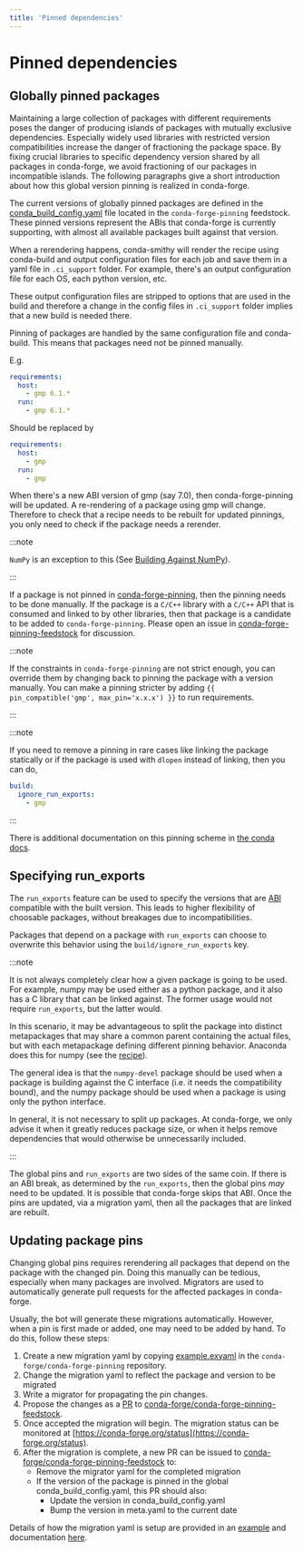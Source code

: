```yaml
---
title: 'Pinned dependencies'
---
```


<a id="pinned-deps"></a>

<a id="pinned-dependencies"></a>

# Pinned dependencies

<a id="globally-pinned-packages"></a>

<a id="id1"></a>

## Globally pinned packages

Maintaining a large collection of packages with different requirements poses the danger of producing islands of packages with mutually exclusive dependencies.
Especially widely used libraries with restricted version compatibilities increase the danger of fractioning the package space.
By fixing crucial libraries to specific dependency version shared by all packages in conda-forge, we avoid fractioning of our packages in incompatible islands.
The following paragraphs give a short introduction about how this global version pinning is realized in conda-forge.

The current versions of globally pinned packages are defined in the [conda_build_config.yaml](https://github.com/conda-forge/conda-forge-pinning-feedstock/blob/master/recipe/conda_build_config.yaml) file located in the `conda-forge-pinning` feedstock.
These pinned versions represent the ABIs that conda-forge is currently supporting, with almost all available packages built against that version.

When a rerendering happens, conda-smithy will render the recipe using conda-build and output configuration files for each job and save them in a yaml file in `.ci_support` folder. For example, there's an output configuration file for each OS, each python version, etc.

These output configuration files are stripped to options that are used in the build and therefore a change in the config files in `.ci_support` folder implies that a new build is needed there.

Pinning of packages are handled by the same configuration file and conda-build. This means that packages need not be pinned manually.

E.g.

```yaml
requirements:
  host:
    - gmp 6.1.*
  run:
    - gmp 6.1.*
```

Should be replaced by

```yaml
requirements:
  host:
    - gmp
  run:
    - gmp
```

When there's a new ABI version of gmp (say 7.0), then conda-forge-pinning will be updated. A re-rendering of a package using gmp will change. Therefore to check that a recipe needs to be rebuilt for updated pinnings, you only need to check if the package needs a rerender.

:::note

`NumPy` is an exception to this (See [Building Against NumPy](knowledge_base.md#linking-numpy)).

:::

If a package is not pinned in [conda-forge-pinning](https://github.com/conda-forge/conda-forge-pinning-feedstock/blob/master/recipe/conda_build_config.yaml), then the pinning needs to be done manually. If the package is a `C/C++` library with a `C/C++` API that is consumed and linked to by other libraries, then that package is a candidate to be added to `conda-forge-pinning`. Please open an issue in [conda-forge-pinning-feedstock](https://github.com/conda-forge/conda-forge-pinning-feedstock) for discussion.

:::note

If the constraints in `conda-forge-pinning` are not strict enough, you can override them by changing back to pinning the package with a version manually. You can make a pinning stricter by adding `{{ pin_compatible('gmp', max_pin='x.x.x') }}` to run requirements.

:::

:::note

If you need to remove a pinning in rare cases like linking the package statically or if the package is used with `dlopen` instead of linking, then you can do,

```yaml
build:
  ignore_run_exports:
    - gmp
```

:::

There is additional documentation on this pinning scheme in [the conda docs](https://docs.conda.io/projects/conda-build/en/stable/resources/variants.html#build-variants).

<a id="run-exports"></a>

<a id="specifying-run-exports"></a>

## Specifying run_exports

The `run_exports` feature can be used to specify the versions that are [ABI](../glossary.md#term-ABI) compatible with the built version. This leads to higher flexibility of choosable packages, without breakages due to incompatibilities.

Packages that depend on a package with `run_exports` can choose to overwrite this behavior using the `build/ignore_run_exports` key.

:::note

It is not always completely clear how a given package is going to be used.
For example, numpy may be used either as a python package, and it also has a C library that can be linked against.
The former usage would not require `run_exports`, but the latter would.

In this scenario, it may be advantageous to split the package into distinct metapackages that may share a common parent containing the actual files, but with each metapackage defining different pinning behavior.
Anaconda does this for numpy (see the [recipe](https://github.com/AnacondaRecipes/numpy-feedstock/blob/master/recipe/meta.yaml)).

The general idea is that the `numpy-devel` package should be used when a package is building against the C interface (i.e. it needs the compatibility bound), and the numpy package should be used when a package is using only the python interface.

In general, it is not necessary to split up packages. At conda-forge, we only advise it when it greatly reduces package size, or when it helps remove dependencies that would otherwise be unnecessarily included.

:::

The global pins and `run_exports` are two sides of the same coin.
If there is an ABI break, as determined by the `run_exports`, then the global pins *may* need to be updated. It is possible that conda-forge skips that ABI.
Once the pins are updated, via a migration yaml, then all the packages that are linked are rebuilt.

<a id="update-pins"></a>

<a id="updating-package-pins"></a>

## Updating package pins

Changing global pins requires rerendering all packages that depend on the package with the changed pin. Doing this manually
can be tedious, especially when many packages are involved. Migrators are used to automatically generate pull requests
for the affected packages in conda-forge.

Usually, the bot will generate these migrations automatically. However, when a pin is first made or added, one may need to
be added by hand. To do this, follow these steps:

1. Create a new migration yaml by copying [example.exyaml](https://github.com/conda-forge/conda-forge-pinning-feedstock/blob/master/recipe/migrations/example.exyaml) in the `conda-forge/conda-forge-pinning` repository.
2. Change the migration yaml to reflect the package and version to be migrated
3. Write a migrator for propagating the pin changes.
4. Propose the changes as a [PR](../glossary.md#term-PR) to [conda-forge/conda-forge-pinning-feedstock](https://github.com/conda-forge/conda-forge-pinning-feedstock).
5. Once accepted the migration will begin. The migration status can be monitored at [https://conda-forge.org/status](https://conda-forge.org/status).
6. After the migration is complete, a new PR can be issued to [conda-forge/conda-forge-pinning-feedstock](https://github.com/conda-forge/conda-forge-pinning-feedstock) to:
   - Remove the migrator yaml for the completed migration
   - If the version of the package is pinned in the global conda_build_config.yaml, this PR should also:
     - Update the version in conda_build_config.yaml
     - Bump the version in meta.yaml to the current date

Details of how the migration yaml is setup are provided in an [example](https://github.com/conda-forge/conda-forge-pinning-feedstock/tree/master/recipe/migrations/example.exyaml)
and documentation [here](https://regro.github.io/cf-scripts/migrators.html#making-migrators).
